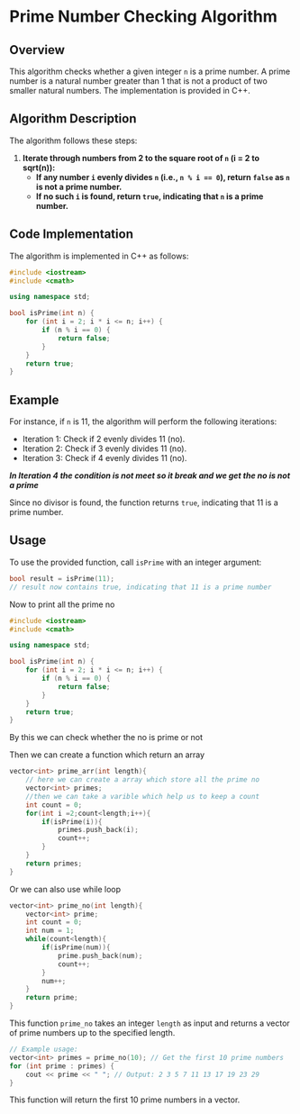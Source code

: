 
# Prime Number Checking Algorithm

## Overview

This algorithm checks whether a given integer `n` is a prime number. A prime number is a natural number greater than 1 that is not a product of two smaller natural numbers. The implementation is provided in C++.

## Algorithm Description

The algorithm follows these steps:

1. **Iterate through numbers from 2 to the square root of `n` (i = 2 to sqrt(n)):**
    - **If any number `i` evenly divides `n` (i.e., `n % i == 0`), return `false` as `n` is not a prime number.**
    - **If no such `i` is found, return `true`, indicating that `n` is a prime number.**

## Code Implementation

The algorithm is implemented in C++ as follows:

```cpp
#include <iostream>
#include <cmath>

using namespace std;

bool isPrime(int n) {
    for (int i = 2; i * i <= n; i++) {
        if (n % i == 0) {
            return false;
        }
    }
    return true;
}
```

## Example

For instance, if `n` is 11, the algorithm will perform the following iterations:

- Iteration 1: Check if 2 evenly divides 11 (no).
- Iteration 2: Check if 3 evenly divides 11 (no).
- Iteration 3: Check if 4 evenly divides 11 (no).

***In Iteration 4 the condition is not meet so it break and we get the no is not a prime***

Since no divisor is found, the function returns `true`, indicating that 11 is a prime number.

## Usage

To use the provided function, call `isPrime` with an integer argument:

```cpp
bool result = isPrime(11);
// result now contains true, indicating that 11 is a prime number
```

Now to print all the prime no

```cpp
#include <iostream>
#include <cmath>

using namespace std;

bool isPrime(int n) {
    for (int i = 2; i * i <= n; i++) {
        if (n % i == 0) {
            return false;
        }
    }
    return true;
}
```

By this we can check whether the no is prime or not

Then we can create a function which return an array 

```cpp
vector<int> prime_arr(int length){
    // here we can create a array which store all the prime no
    vector<int> primes;
    //then we can take a varible which help us to keep a count 
    int count = 0;
    for(int i =2;count<length;i++){
        if(isPrime(i)){
            primes.push_back(i);
            count++;
        }
    }
    return primes;
}
```

Or we can also use while loop
```cpp
vector<int> prime_no(int length){
    vector<int> prime;
    int count = 0;
    int num = 1;
    while(count<length){
        if(isPrime(num)){
            prime.push_back(num);
            count++;
        }
        num++;
    }
    return prime;
}
```

This function `prime_no` takes an integer `length` as input and returns a vector of prime numbers up to the specified length.

```cpp
// Example usage:
vector<int> primes = prime_no(10); // Get the first 10 prime numbers
for (int prime : primes) {
    cout << prime << " "; // Output: 2 3 5 7 11 13 17 19 23 29
}
```
This function will return the first 10 prime numbers in a vector.


